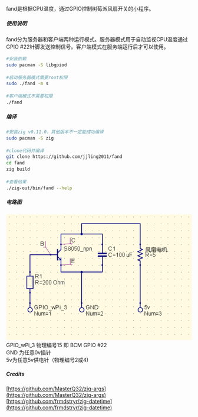 fand是根据CPU温度，通过GPIO控制树莓派风扇开关的小程序。
  
##### 使用说明
fand分为服务器和客户端两种运行模式。服务器模式用于自动监视CPU温度通过GPIO #22针脚发送控制信号。客户端模式在服务端运行后才可以使用。  
```bash
#安装依赖
sudo pacman -S libgpiod

#启动服务器模式需要root权限
sudo ./fand -m s

#客户端模式不需要权限
./fand
```
  
##### 编译
```bash
#安装zig v0.11.0，其他版本不一定能成功编译
sudo pacman -S zig

#clone代码并编译
git clone https://github.com/jjling2011/fand
cd fand
zig build

#查看结果
./zig-out/bin/fand --help
```
  
##### 电路图
![电路图](https://raw.githubusercontent.com/jjling2011/fand/rust/readme/circuit01.png)  
GPIO_wPi_3 物理编号15 即 BCM GPIO #22  
GND 为任意0v插针  
5v为任意5v供电针（物理编号2或4)  
  
##### Credits
[https://github.com/MasterQ32/zig-args](https://github.com/MasterQ32/zig-args)  
[https://github.com/frmdstryr/zig-datetime](https://github.com/frmdstryr/zig-datetime)  
